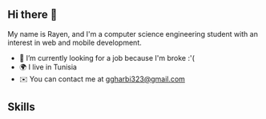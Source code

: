 ## Hi there 👋

My name is Rayen, and I'm a computer science engineering student with an interest in web and mobile development.
- 🔭 I’m currently looking for a job because I'm broke :'(
- 🌍  I live in Tunisia
- ✉️  You can contact me at ggharbi323@gmail.com

## Skills
<!--
**Gharbi-Rayen/Gharbi-Rayen** is a ✨ _special_ ✨ repository because its `README.md` (this file) appears on your GitHub profile.

Here are some ideas to get you started:

- 🔭 I’m currently working on ...
- 🌱 I’m currently learning ...
- 👯 I’m looking to collaborate on ...
- 🤔 I’m looking for help with ...
- 💬 Ask me about ...
- 📫 How to reach me: ...
- 😄 Pronouns: ...
- ⚡ Fun fact: ...
-->
